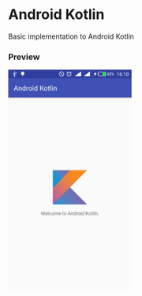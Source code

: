 # Android Kotlin

Basic implementation to Android Kotlin

### Preview

<img src="preview.png" alt="Preview" width="250" />
